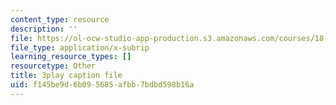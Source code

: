```yaml
---
content_type: resource
description: ''
file: https://ol-ocw-studio-app-production.s3.amazonaws.com/courses/18-02-multivariable-calculus-fall-2007/f145be9d6b095685afbb7bdbd598b16a_UYe98CcxPbs.vtt
file_type: application/x-subrip
learning_resource_types: []
resourcetype: Other
title: 3play caption file
uid: f145be9d-6b09-5685-afbb-7bdbd598b16a
---
```

